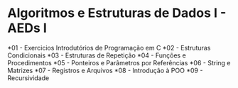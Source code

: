 # Algoritmos e Estruturas de Dados I - AEDs I

*01 - Exercicios Introdutórios de Programação em C
*02 - Estruturas Condicionais
*03 - Estruturas de Repetição
*04 - Funções e Procedimentos
*05 - Ponteiros e Parâmetros por Referências
*06 - String e Matrizes
*07 - Registros e Arquivos
*08 - Introdução à POO
*09 - Recursividade
